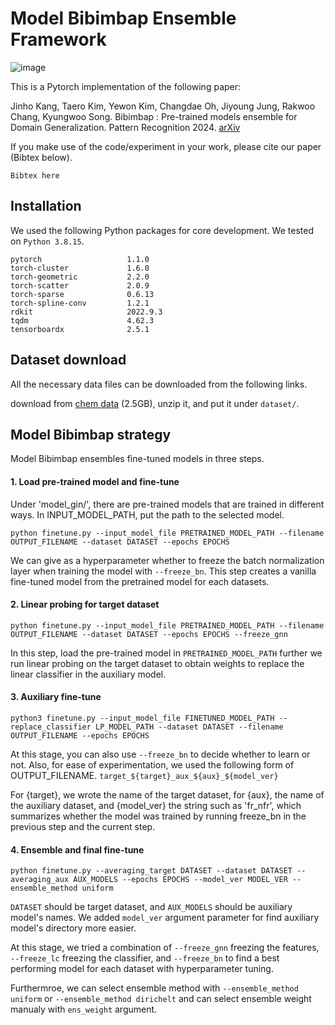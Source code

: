 # Model Bibimbap Ensemble Framework
![image](https://github.com/bubble3jh/bibimbap_ensemble/assets/56244967/b4d585b7-7bd5-4af3-8e38-760377c66d97)

This is a Pytorch implementation of the following paper: 

Jinho Kang, Taero Kim, Yewon Kim, Changdae Oh, Jiyoung Jung, Rakwoo Chang, Kyungwoo Song. Bibimbap : Pre-trained models ensemble for Domain Generalization. Pattern Recognition 2024.
[arXiv]()

If you make use of the code/experiment in your work, please cite our paper (Bibtex below).

```
Bibtex here
```

## Installation
We used the following Python packages for core development. We tested on `Python 3.8.15`.
```
pytorch                   1.1.0
torch-cluster             1.6.0             
torch-geometric           2.2.0
torch-scatter             2.0.9
torch-sparse              0.6.13
torch-spline-conv         1.2.1
rdkit                     2022.9.3
tqdm                      4.62.3
tensorboardx              2.5.1
```

## Dataset download
All the necessary data files can be downloaded from the following links.

download from [chem data](http://snap.stanford.edu/gnn-pretrain/data/chem_dataset.zip) (2.5GB), unzip it, and put it under `dataset/`.

## Model Bibimbap strategy
Model Bibimbap ensembles fine-tuned models in three steps.

#### 1. Load pre-trained model and fine-tune
Under 'model_gin/', there are pre-trained models that are trained in different ways. In INPUT_MODEL_PATH, put the path to the selected model.

```
python finetune.py --input_model_file PRETRAINED_MODEL_PATH --filename OUTPUT_FILENAME --dataset DATASET --epochs EPOCHS
```

We can give as a hyperparameter whether to freeze the batch normalization layer when training the model with `--freeze_bn`.
This step creates a vanilla fine-tuned model from the pretrained model for each datasets.

#### 2. Linear probing for target dataset
```
python finetune.py --input_model_file PRETRAINED_MODEL_PATH --filename OUTPUT_FILENAME --dataset DATASET --epochs EPOCHS --freeze_gnn
```
In this step, load the pre-trained model in `PRETRAINED_MODEL_PATH` further we run linear probing on the target dataset to obtain weights to replace the linear classifier in the auxiliary model.

#### 3. Auxiliary fine-tune
```
python3 finetune.py --input_model_file FINETUNED_MODEL_PATH --replace_classifier LP_MODEL_PATH --dataset DATASET --filename OUTPUT_FILENAME --epochs EPOCHS 

```

At this stage, you can also use `--freeze_bn` to decide whether to learn or not.
Also, for ease of experimentation, we used the following form of OUTPUT_FILENAME. `target_${target}_aux_${aux}_${model_ver}`

For {target}, we wrote the name of the target dataset, for {aux}, the name of the auxiliary dataset, and {model_ver} the string such as 'fr_nfr', which summarizes whether the model was trained by running freeze_bn in the previous step and the current step.

#### 4. Ensemble and final fine-tune
```
python finetune.py --averaging_target DATASET --dataset DATASET --averaging_aux AUX_MODELS --epochs EPOCHS --model_ver MODEL_VER --ensemble_method uniform
```

`DATASET` should be target dataset, and `AUX_MODELS` should be auxiliary model's names. We added `model_ver` argument parameter for find auxiliary model's directory more easier.

At this stage, we tried a combination of `--freeze_gnn` freezing the features, `--freeze_lc` freezing the classifier, and `--freeze_bn` to find a best performing model for each dataset with hyperparameter tuning.

Furthermroe, we can select ensemble method with `--ensemble_method uniform` or `--ensemble_method dirichelt` and can select ensemble weight manualy with `ens_weight` argument.
